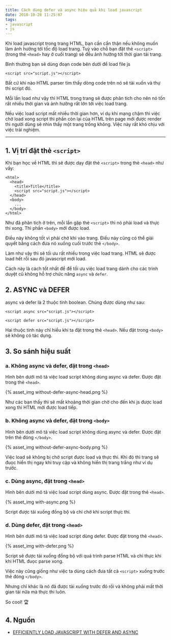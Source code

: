 ```yaml
---
title: Cách dùng defer và async hiệu quả khi load javascript
date: 2018-10-28 11:25:07
tags:
- javascript
- js
---
```


Khi load javascript trong trang HTML, bạn cần cẩn thận nếu không muốn làm ảnh hưởng tới tốc độ load trang. Tuỳ vào chỗ bạn đặt thẻ `<script>` (trong thẻ `<head>` hay ở cuối trang) sẽ đều ảnh hưởng tới thời gian tải trang.

Bình thường bạn sẽ dùng đoạn code bên dưới để load file js
```
<script src="script.js"></script>
```

Bất cứ khi nào HTML parser tìm thấy dòng code trên nó sẽ tải xuốn và thự thi script đó.

Mỗi lần load như vậy thì HTML trong trang sẽ được phân tích cho nên nó tốn rất nhiều thời gian và ảnh hưởng rất lớn tới việc load trang.

Nếu việc load script mất nhiều thời gian hơn, ví dụ khi mạng chậm thì việc chờ load xong script thì phần còn lại của HTML trên page mới được render thì người dùng sẽ nhìn thấy một trang trống không. Việc này rất khó chịu với việc trải nghiệm.

---

## 1. Vị trí đặt thẻ `<script>`

Khi bạn học về HTML thì sẽ được dạy đặt thẻ `<script>` trong thẻ `<head>` như vầy:

```
<html>
  <head>
    <title>Title</title>
    <script src="script.js"></script>
  </head>
  <body>
    ...
  </body>
</html>
```

Như đã phân tích ở trên, mỗi lần gặp thẻ `<script>` thì nó phải load và thực thi xong. Thì phần `<body>` mới được load.

Điều này không tốt vì phải chờ khi vào trang. Điều này cũng có thể giải quyết bằng cách đưa nó xuống cuối trước thẻ `</body>`.

Làm như vậy thì sẽ tối ưu rất nhiều trong việc load trang. HTML sẽ được load hết rồi sau đó javascript mới load.

Cách này là cách tốt nhất để để tối ưu việc load trang dành cho các trình duyệt cũ không hỗ trợ chức năng `async` và `defer`.

## 2. ASYNC và DEFER

async và defer là 2 thuộc tính boolean. Chúng được dùng như sau:

```
<script async src="script.js"></script>
```

```
<script defer src="script.js"></script>
```

Hai thuộc tính này chỉ hiểu khi ta đặt trong thẻ `<head>`. Nếu đặt trong `<body>` sẽ không có tác dụng.

## 3. So sánh hiệu suất

### a. Không async và defer, đặt trong `<head>`

Hình bên dưới mô tả việc load script không dùng async và defer. Được đặt trong thẻ `<head>`.

{% asset_img without-defer-async-head.png %}

Như các bạn thấy thì sẽ mất khoảng thời gian chờ cho đến khi js được load xong thì HTML mới được load tiếp.

### b. Không async và defer, đặt trong `<body>`

Hình bên dưới mô tả việc load script không dùng async và defer. Được đặt trên thẻ đóng `</body>`.

{% asset_img without-defer-async-body.png %}

Việc load sẽ không bị chờ script được load và thực thi. Khi đó thì trang sẽ đuọc hiển thị ngay khi truy cập và không hiển thị trang trắng như ví dụ trước.

### c. Dùng async, đặt trong `<head>`

Hình bên dưới mô tả việc load script dùng async. Được đặt trong thẻ `<head>`.

{% asset_img with-async.png %}

Script được tải xuống đồng bộ và chỉ chờ khi script thực thi.

### d. Dùng defer, đặt trong `<head>`

Hình bên dưới mô tả việc load script dùng defer. Được đặt trong thẻ `<head>`.

{% asset_img with-defer.png %}

Script sẽ được tải xuống đồng bộ với quá trình parse HTML và chỉ thực khi khi HTML đuọc parse xong.

Việc này cũng giống như việc ta dùng cách đưa tất cả `<script>` xuống trước thẻ đóng `</body>`.

Nhưng chỉ khác là nó đã được tải xuống trước đó rồi và không phải mất thời gian tải nữa mà thực thi luôn.

So cool! 🏆

## 4. Nguồn
- [EFFICIENTLY LOAD JAVASCRIPT WITH DEFER AND ASYNC](https://flaviocopes.com/javascript-async-defer/)